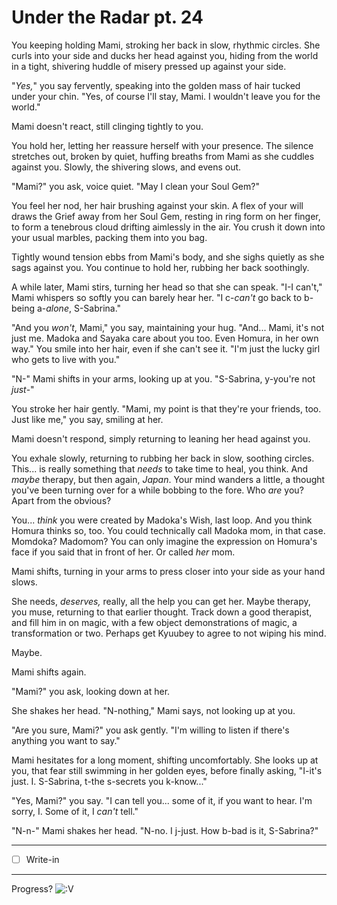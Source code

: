 # Under the Radar pt. 24

You keeping holding Mami, stroking her back in slow, rhythmic circles. She curls into your side and ducks her head against you, hiding from the world in a tight, shivering huddle of misery pressed up against your side.

"*Yes,*" you say fervently, speaking into the golden mass of hair tucked under your chin. "Yes, of course I'll stay, Mami. I wouldn't leave you for the world."

Mami doesn't react, still clinging tightly to you.

You hold her, letting her reassure herself with your presence. The silence stretches out, broken by quiet, huffing breaths from Mami as she cuddles against you. Slowly, the shivering slows, and evens out.

"Mami?" you ask, voice quiet. "May I clean your Soul Gem?"

You feel her nod, her hair brushing against your skin. A flex of your will draws the Grief away from her Soul Gem, resting in ring form on her finger, to form a tenebrous cloud drifting aimlessly in the air. You crush it down into your usual marbles, packing them into you bag.

Tightly wound tension ebbs from Mami's body, and she sighs quietly as she sags against you. You continue to hold her, rubbing her back soothingly.

A while later, Mami stirs, turning her head so that she can speak. "I-I can't," Mami whispers so softly you can barely hear her. "I c-*can't* go back to b-being a-*alone*, S-Sabrina."

"And you *won't*, Mami," you say, maintaining your hug. "And... Mami, it's not just me. Madoka and Sayaka care about you too. Even Homura, in her own way." You smile into her hair, even if she can't see it. "I'm just the lucky girl who gets to live with you."

"N-" Mami shifts in your arms, looking up at you. "S-Sabrina, y-you're not *just*-"

You stroke her hair gently. "Mami, my point is that they're your friends, too. Just like me," you say, smiling at her.

Mami doesn't respond, simply returning to leaning her head against you.

You exhale slowly, returning to rubbing her back in slow, soothing circles. This... is really something that *needs* to take time to heal, you think. And *maybe* therapy, but then again, *Japan*. Your mind wanders a little, a thought you've been turning over for a while bobbing to the fore. Who *are* you? Apart from the obvious?

You... *think* you were created by Madoka's Wish, last loop. And you think Homura thinks so, too. You could technically call Madoka mom, in that case. Momdoka? Madomom? You can only imagine the expression on Homura's face if you said that in front of her. Or called *her* mom.

Mami shifts, turning in your arms to press closer into your side as your hand slows.

She needs, *deserves,* really, all the help you can get her. Maybe therapy, you muse, returning to that earlier thought. Track down a good therapist, and fill him in on magic, with a few object demonstrations of magic, a transformation or two. Perhaps get Kyuubey to agree to not wiping his mind.

Maybe.

Mami shifts again.

"Mami?" you ask, looking down at her.

She shakes her head. "N-nothing," Mami says, not looking up at you.

"Are you sure, Mami?" you ask gently. "I'm willing to listen if there's anything you want to say."

Mami hesitates for a long moment, shifting uncomfortably. She looks up at you, that fear still swimming in her golden eyes, before finally asking, "I-it's just. I. S-Sabrina, t-the s-secrets you k-know\..."

"Yes, Mami?" you say. "I can tell you... some of it, if you want to hear. I'm sorry, I. Some of it, I *can't* tell."

"N-n-" Mami shakes her head. "N-no. I j-just. How b-bad is it, S-Sabrina?"

---

- [ ] Write-in

---

Progress? ![:V](/styles/sv_smiles/xenforo/emot-v.gif ":V    :V")
